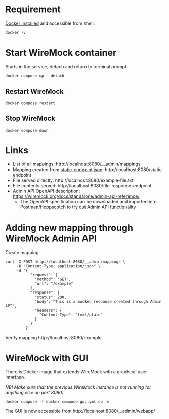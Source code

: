 # Requirement
[Docker installed](https://www.docker.com/get-started/) and accessible from shell:
```shell
docker -v
```

# Start WireMock container
Starts in the service, detach and return to terminal prompt. 
```shell
docker compose up --detach
```

## Restart WireMock
```shell
docker compose restart
```

## Stop WireMock
```shell
docker compose down
```

# Links
* List of all mappings: http://localhost:8080/__admin/mappings
* Mapping created from [static-endpoint.json](mappings/mappings.json): http://localhost:8080/static-endpoint
* File served directly: http://localhost:8080/example-file.txt
* File contents served: http://localhost:8080/file-response-endpoint
* Admin API OpenAPI description: https://wiremock.org/docs/standalone/admin-api-reference/
  * The OpenAPI specification can be downloaded and imported into Postman/Hoppscotch to try out Admin API functionality 

# Adding new mapping through WireMock Admin API
Create mapping
```shell
curl -X POST http://localhost:8080/__admin/mappings \
     -H "Content-Type: application/json" \
     -d '{
           "request": {
             "method": "GET",
             "url": "/example"
           },
           "response": {
             "status": 200,
             "body": "This is a mocked response created through Admin API",
             "headers": {
               "Content-Type": "text/plain"
             }
           }
         }'
```
Verify mapping
http://localhost:8080/example

# WireMock with GUI
There is Docker image that extends WireMock with a graphical user interface.

*NB! Make sure that the previous WireMock instance is not running (or anything else on port 8080)*
```shell
docker compose -f docker-compose-gui.yml up -d
```
The GUI is now accessible from http://localhost:8080/__admin/webapp/
